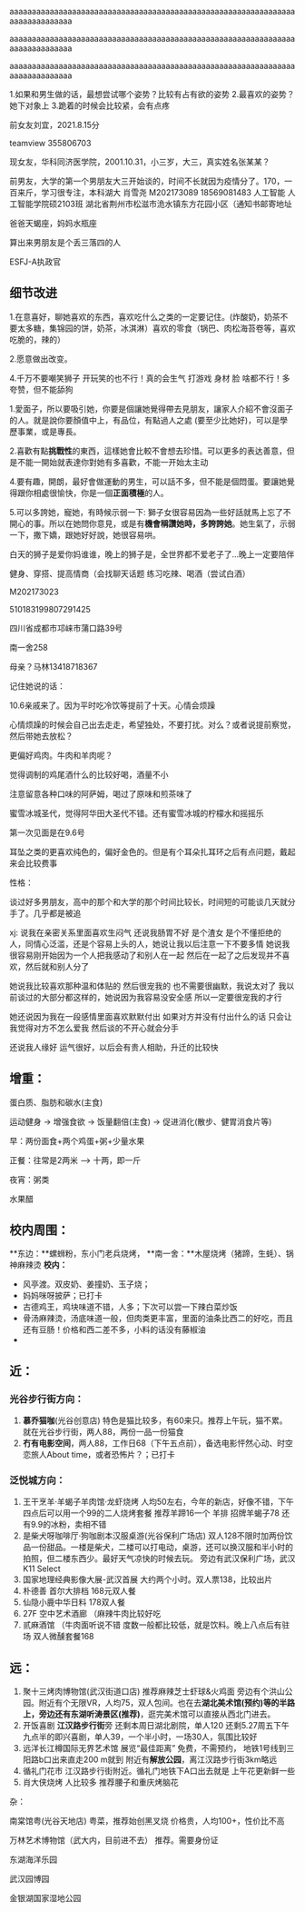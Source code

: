 aaaaaaaaaaaaaaaaaaaaaaaaaaaaaaaaaaaaaaaaaaaaaaaaaaaaaaaaaaaaaaaaaaaaaaaaaaaaaa

aaaaaaaaaaaaaaaaaaaaaaaaaaaaaaaaaaaaaaaaaaaaaaaaaaaaaaaaaaaaaaaaaaaaaaaaaaaaaa

aaaaaaaaaaaaaaaaaaaaaaaaaaaaaaaaaaaaaaaaaaaaaaaaaaaaaaaaaaaaaaaaaaaaaaaaaaaaaa



























































1.如果和男生做的话，最想尝试哪个姿势？比较有占有欲的姿势
2.最喜欢的姿势？她下对象上
3.跪着的时候会比较紧，会有点疼









前女友刘宜，2021.8.15分





teamview 355806703











现女友，华科同济医学院，2001.10.31，小三岁，大三，真实姓名张某某？



前男友，大学的第一个男朋友大三开始谈的，时间不长就因为疫情分了。170，一百来斤，学习很专注，本科湖大
肖雪尧 M202173089 18569081483 人工智能	人工智能学院硕2103班 湖北省荆州市松滋市洈水镇东方花园小区（通知书邮寄地址



爸爸天蝎座，妈妈水瓶座









算出来男朋友是个丢三落四的人

ESFJ-A执政官





## 细节改进

1.在意喜好，聊她喜欢的东西，喜欢吃什么之类的一定要记住。(炸酸奶，奶茶不要太多糖，集锦园的饼，奶茶，冰淇淋）喜欢的零食（锅巴、肉松海苔卷等，喜欢吃脆的，辣的）

2.愿意做出改变。

4.千万不要嘲笑狮子 开玩笑的也不行！真的会生气 打游戏 身材 脸 啥都不行！多夸赞，但不能舔狗

1.愛面子，所以要吸引她，你要是個讓她覺得帶去見朋友，讓家人介紹不會沒面子的人。就是說你要顏值中上，有品位，有點過人之處 (要至少比她好)，可以是學歷事業，或是專長。

2.喜歡有點**挑戰性**的東西，這樣她會比較不會想去珍惜。可以更多的表达善意，但是不能一開始就表達你對她有多喜歡，不能一开始太主动

4.要有趣，開朗，最好會做運動的男生，可以話不多，但不能是個悶蛋。要讓她覺得跟你相處很愉快，你是一個**正面積極**的人。

5.可以多誇她，寵她，有時候示弱一下: 獅子女很容易因為一些好話就馬上忘了不開心的事。所以在她問你意見，或是有**機會稱讚她時，多誇誇她**。她生氣了，示弱一下，撒下嬌，跟她好好說，她很容易哄。

白天的狮子是爱你妈谁谁，晚上的狮子是，全世界都不爱老子了…晚上一定要陪伴



健身、穿搭、提高情商（会找聊天话题
练习吃辣、喝酒（尝试白酒）







M202173023

510183199807291425

四川省成都市邛崃市蒲口路39号

南一舍258

母亲？马林13418718367



记住她说的话：

10.6亲戚来了。因为平时吃冷饮等提前了十天。心情会烦躁

心情烦躁的时候会自己出去走走，希望独处，不要打扰。对么？或者说提前察觉，然后带她去放松？

更偏好鸡肉。牛肉和羊肉呢？

觉得调制的鸡尾酒什么的比较好喝，酒量不小

注意留意各种口味的阿萨姆，喝过了原味和煎茶味了

蜜雪冰城圣代，觉得阿华田大圣代不错。还有蜜雪冰城的柠檬水和摇摇乐

第一次见面是在9.6号

耳坠之类的更喜欢纯色的，偏好金色的。但是有个耳朵扎耳环之后有点问题，戴起来会比较费事



性格：

谈过好多男朋友，高中的那个和大学的那个时间比较长，时间短的可能谈几天就分手了。几乎都是被追

xj:
说我在亲密关系里面喜欢生闷气
还说我肠胃不好
是个渣女
是个不懂拒绝的人，同情心泛滥，还是个容易上头的人，她说让我以后注意一下不要多情
她说我很容易刚开始因为一个人把我感动了和别人在一起 然后在一起了之后发现并不喜欢，然后就和别人分了

她说我比较喜欢那种温和体贴的 然后很宠我的 也不需要很幽默，我说太对了 我以前谈过的大部分都这样的，她说因为我容易没安全感 所以一定要很宠我的才行

她还说因为我在一段感情里面喜欢默默付出 如果对方并没有付出什么的话 只会让我觉得对方不怎么爱我 然后谈的不开心就会分手

还说我人缘好 运气很好，以后会有贵人相助，升迁的比较快





 

















## 增重：

蛋白质、脂肪和碳水(主食)

运动健身  ->  增强食欲  ->  饭量翻倍(主食)  ->  促进消化(散步、健胃消食片等)

早：两份面食+两个鸡蛋+粥+少量水果

正餐：往常是2两米 -->  十两，即一斤

夜宵：粥类



水果醋







## 校内周围：

**东边：**螺蛳粉，东小门老兵烧烤，
**南一舍：**木屋烧烤（猪蹄，生蚝）、锅神麻辣烫
**校内：**

* 风亭渡。双皮奶、姜撞奶、玉子烧；
* 妈妈咪呀披萨；已打卡
* 古德鸡王，鸡块味道不错，人多；下次可以尝一下辣白菜炒饭
* 骨汤麻辣烫，汤底味道一般，但肉类更丰富，里面的油条比西二的好吃，而且还有豆肠！价格和西二差不多，小料的话没有藤椒油
* 

## 近：

### 光谷步行街方向：

1. **慕乔猫咖**(光谷创意店)
   特色是猫比较多，有60来只。推荐上午玩，猫不累。
   就在光谷步行街，两人88，两份一品一份猫食
2. **冇有电影空间**，两人88，工作日68（下午五点前），备选电影怦然心动、时空恋旅人About time，或者恐怖片？；已打卡

### 泛悦城方向：

1. 王干烹羊·羊蝎子羊肉馆·龙虾烧烤
   人均50左右，今年的新店，好像不错，下午四点后可以用一个99的二人烧烤套餐
   推荐羊蹄16一个 羊排 招牌羊蝎子78
   还有9.9的冰粉，卖相不错
2. 是柴犬呀咖啡厅·狗咖剧本汉服桌游(光谷保利广场店)
   双人128不限时加两份饮品一份甜品。一楼是柴犬，二楼可以打电动，桌游，还可以换汉服和半小时的拍照，但二楼东西少。最好天气凉快的时候去玩。
   旁边有武汉保利广场，武汉K11 Select
3. 国家地理经典影像大展-武汉首展
   大约两个小时。双人票138，比较出片
4. 朴德善 首尔大排档
   168元双人餐
5. 仙隐小鹿中华日料
   178双人餐
6. 27F 空中艺术酒廊
   （麻辣牛肉比较好吃
7. 贰麻酒馆
   （牛肉面听说不错
   度数一般都比较低，就是饮料。晚上八点后有驻场
   双人微醺套餐168


## 远：

1. 聚十三烤肉博物馆(武汉街道口店)
   推荐麻辣芝士虾球&火鸡面
   旁边有个洪山公园。附近有个无限VR，人均75，双人包间。也在去**湖北美术馆(预约)**等的半路上，旁边还有**东湖听涛景区(推荐)**，逛完美术馆可以直接从西北门进去。
2. 开饭喜剧
   **江汉路步行街**旁
   还剩本周日湖北剧院，单人120
   还剩5.27周五下午九点半的即兴喜剧，单人39，一个半小时，一场30人，氛围比较好
3. 远洋长江樽国际无界艺术馆
   展览“最佳距离”
   免费，不需预约，
   地铁1号线到三阳路b口出来直走200 m就到
   附近有**解放公园**，离江汉路步行街3km略远
4. 循礼门花市
   江汉路步行街附近。循礼门地铁下A口出去就是
   上午花更新鲜一些
5. 肖大侠烧烤
   人比较多
   推荐腰子和重庆烤脑花





杂：

南棠馆粤(光谷天地店)
粤菜，推荐始创黑叉烧
价格贵，人均100+，性价比不高

万林艺术博物馆（武大内，目前进不去）
推荐。需要身份证




东湖海洋乐园

武汉园博园

金银湖国家湿地公园





























